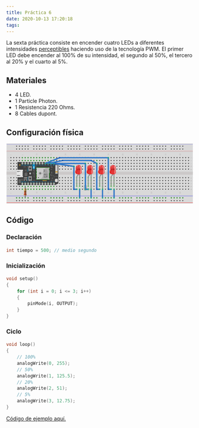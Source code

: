 ```yaml
---
title: Práctica 6
date: 2020-10-13 17:20:18
tags:
---
```


La sexta práctica consiste en encender cuatro LEDs a diferentes intensidades <u>perceptibles</u> haciendo uso de la tecnología PWM. El primer LED debe encender al 100% de su intensidad, el segundo al 50%, el tercero al 20% y el cuarto al 5%. <!-- more -->

## Materiales

- 4 LED.
- 1 Particle Photon.
- 1 Resistencia 220 Ohms.
- 8 Cables dupont.

## Configuración física

![Cuatro LEDs, de D0 a D3](../assets/4led-en-d0-3.png)

## Código

### Declaración

```cpp
int tiempo = 500; // medio segundo
```

### Inicialización

```cpp
void setup()
{
    for (int i = 0; i <= 3; i++)
    {
        pinMode(i, OUTPUT);
    }
}
```

### Ciclo

```cpp
void loop()
{
    // 100%
    analogWrite(0, 255);
    // 50%
    analogWrite(1, 125.5);
    // 20%
    analogWrite(2, 51);
    // 5%
    analogWrite(3, 12.75);
}
```



[Código de ejemplo aquí.](https://github.com/xtrs84zk/SistemasEmbebidos/blob/main/src/Practica6.ino)
